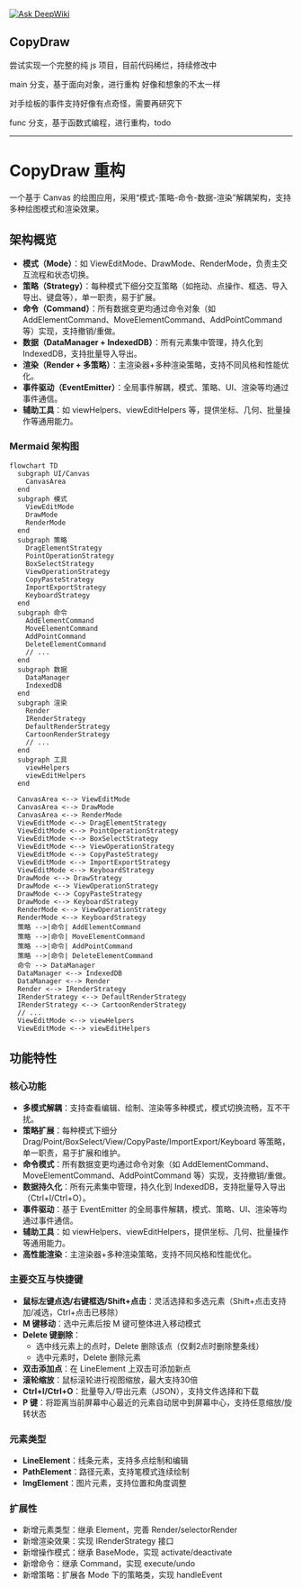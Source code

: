 [![Ask DeepWiki](https://deepwiki.com/badge.svg)](https://deepwiki.com/NXIAOXIAO/CopyDraw)

## CopyDraw

尝试实现一个完整的纯 js 项目，目前代码稀烂，持续修改中

main 分支，基于面向对象，进行重构
好像和想象的不太一样

对手绘板的事件支持好像有点奇怪，需要再研究下

func 分支，基于函数式编程，进行重构，todo

---

# CopyDraw 重构

一个基于 Canvas 的绘图应用，采用“模式-策略-命令-数据-渲染”解耦架构，支持多种绘图模式和渲染效果。

## 架构概览

- **模式（Mode）**：如 ViewEditMode、DrawMode、RenderMode，负责主交互流程和状态切换。
- **策略（Strategy）**：每种模式下细分交互策略（如拖动、点操作、框选、导入导出、键盘等），单一职责，易于扩展。
- **命令（Command）**：所有数据变更均通过命令对象（如 AddElementCommand、MoveElementCommand、AddPointCommand 等）实现，支持撤销/重做。
- **数据（DataManager + IndexedDB）**：所有元素集中管理，持久化到 IndexedDB，支持批量导入导出。
- **渲染（Render + 多策略）**：主渲染器+多种渲染策略，支持不同风格和性能优化。
- **事件驱动（EventEmitter）**：全局事件解耦，模式、策略、UI、渲染等均通过事件通信。
- **辅助工具**：如 viewHelpers、viewEditHelpers 等，提供坐标、几何、批量操作等通用能力。

### Mermaid 架构图

```mermaid
flowchart TD
  subgraph UI/Canvas
    CanvasArea
  end
  subgraph 模式
    ViewEditMode
    DrawMode
    RenderMode
  end
  subgraph 策略
    DragElementStrategy
    PointOperationStrategy
    BoxSelectStrategy
    ViewOperationStrategy
    CopyPasteStrategy
    ImportExportStrategy
    KeyboardStrategy
  end
  subgraph 命令
    AddElementCommand
    MoveElementCommand
    AddPointCommand
    DeleteElementCommand
    // ...
  end
  subgraph 数据
    DataManager
    IndexedDB
  end
  subgraph 渲染
    Render
    IRenderStrategy
    DefaultRenderStrategy
    CartoonRenderStrategy
    // ...
  end
  subgraph 工具
    viewHelpers
    viewEditHelpers
  end

  CanvasArea <--> ViewEditMode
  CanvasArea <--> DrawMode
  CanvasArea <--> RenderMode
  ViewEditMode <--> DragElementStrategy
  ViewEditMode <--> PointOperationStrategy
  ViewEditMode <--> BoxSelectStrategy
  ViewEditMode <--> ViewOperationStrategy
  ViewEditMode <--> CopyPasteStrategy
  ViewEditMode <--> ImportExportStrategy
  ViewEditMode <--> KeyboardStrategy
  DrawMode <--> DrawStrategy
  DrawMode <--> ViewOperationStrategy
  DrawMode <--> CopyPasteStrategy
  DrawMode <--> KeyboardStrategy
  RenderMode <--> ViewOperationStrategy
  RenderMode <--> KeyboardStrategy
  策略 -->|命令| AddElementCommand
  策略 -->|命令| MoveElementCommand
  策略 -->|命令| AddPointCommand
  策略 -->|命令| DeleteElementCommand
  命令 --> DataManager
  DataManager <--> IndexedDB
  DataManager <--> Render
  Render <--> IRenderStrategy
  IRenderStrategy <--> DefaultRenderStrategy
  IRenderStrategy <--> CartoonRenderStrategy
  // ...
  ViewEditMode <--> viewHelpers
  ViewEditMode <--> viewEditHelpers
```

## 功能特性

### 核心功能

- **多模式解耦**：支持查看编辑、绘制、渲染等多种模式，模式切换流畅，互不干扰。
- **策略扩展**：每种模式下细分 Drag/Point/BoxSelect/View/CopyPaste/ImportExport/Keyboard 等策略，单一职责，易于扩展和维护。
- **命令模式**：所有数据变更均通过命令对象（如 AddElementCommand、MoveElementCommand、AddPointCommand 等）实现，支持撤销/重做。
- **数据持久化**：所有元素集中管理，持久化到 IndexedDB，支持批量导入导出（Ctrl+I/Ctrl+O）。
- **事件驱动**：基于 EventEmitter 的全局事件解耦，模式、策略、UI、渲染等均通过事件通信。
- **辅助工具**：如 viewHelpers、viewEditHelpers，提供坐标、几何、批量操作等通用能力。
- **高性能渲染**：主渲染器+多种渲染策略，支持不同风格和性能优化。

### 主要交互与快捷键

- **鼠标左键点选/右键框选/Shift+点击**：灵活选择和多选元素（Shift+点击支持加/减选，Ctrl+点击已移除）
- **M 键移动**：选中元素后按 M 键可整体进入移动模式
- **Delete 键删除**：
  - 选中线元素上的点时，Delete 删除该点（仅剩2点时删除整条线）
  - 选中元素时，Delete 删除元素
- **双击添加点**：在 LineElement 上双击可添加新点
- **滚轮缩放**：鼠标滚轮进行视图缩放，最大支持30倍
- **Ctrl+I/Ctrl+O**：批量导入/导出元素（JSON），支持文件选择和下载
- **P 键**：将距离当前屏幕中心最近的元素自动居中到屏幕中心，支持任意缩放/旋转状态

### 元素类型

- **LineElement**：线条元素，支持多点绘制和编辑
- **PathElement**：路径元素，支持笔模式连续绘制
- **ImgElement**：图片元素，支持位置和角度调整

### 扩展性

- 新增元素类型：继承 Element，完善 Render/selectorRender
- 新增渲染效果：实现 IRenderStrategy 接口
- 新增操作模式：继承 BaseMode，实现 activate/deactivate
- 新增命令：继承 Command，实现 execute/undo
- 新增策略：扩展各 Mode 下的策略类，实现 handleEvent